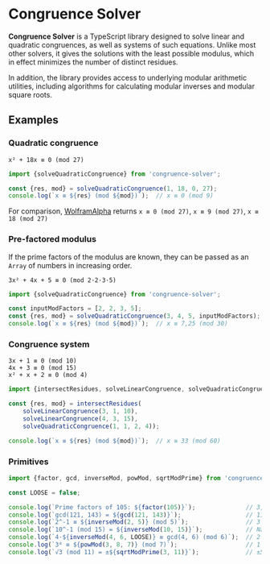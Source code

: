 # Congruence Solver

**Congruence Solver** is a TypeScript library designed to solve linear and quadratic congruences, as well as systems of such equations. Unlike most other solvers, it gives the solutions with the least possible modulus, which in effect minimizes the number of distinct residues.

In addition, the library provides access to underlying modular arithmetic utilities, including algorithms for calculating modular inverses and modular square roots.

## Examples

### Quadratic congruence

`x² + 18x ≡ 0 (mod 27)`

```typescript
import {solveQuadraticCongruence} from 'congruence-solver';

const {res, mod} = solveQuadraticCongruence(1, 18, 0, 27);
console.log(`x ≡ ${res} (mod ${mod})`);  // x ≡ 0 (mod 9)
```

For comparison, [WolframAlpha](https://www.wolframalpha.com/input?i=x%C2%B2%2B18x%E2%89%A10+%28mod+27%29) returns `x ≡ 0 (mod 27)`, `x ≡ 9 (mod 27)`, `x ≡ 18 (mod 27)`

### Pre-factored modulus

If the prime factors of the modulus are known, they can be passed as an `Array` of numbers in increasing order.

`3x² + 4x + 5 ≡ 0 (mod 2·2·3·5)`

```typescript
import {solveQuadraticCongruence} from 'congruence-solver';

const inputModFactors = [2, 2, 3, 5];
const {res, mod} = solveQuadraticCongruence(3, 4, 5, inputModFactors);
console.log(`x ≡ ${res} (mod ${mod})`);  // x ≡ 7,25 (mod 30)
```

### Congruence system

`3x + 1 ≡ 0 (mod 10)`  
`4x + 3 ≡ 0 (mod 15)`  
`x² + x + 2 ≡ 0 (mod 4)`

```typescript
import {intersectResidues, solveLinearCongruence, solveQuadraticCongruence} from 'congruence-solver';

const {res, mod} = intersectResidues(
    solveLinearCongruence(3, 1, 10),
    solveLinearCongruence(4, 3, 15),
    solveQuadraticCongruence(1, 1, 2, 4));

console.log(`x ≡ ${res} (mod ${mod})`);  // x ≡ 33 (mod 60)
```

### Primitives

```typescript
import {factor, gcd, inverseMod, powMod, sqrtModPrime} from 'congruence-solver';

const LOOSE = false;

console.log(`Prime factors of 105: ${factor(105)}`);              // 3,5,7
console.log(`gcd(121, 143) = ${gcd(121, 143)}`);                  // 11
console.log(`2^-1 ≡ ${inverseMod(2, 5)} (mod 5)`);                // 3
console.log(`10^-1 (mod 15) = ${inverseMod(10, 15)}`);            // NaN
console.log(`4·${inverseMod(4, 6, LOOSE)} ≡ gcd(4, 6) (mod 6)`);  // 2
console.log(`3⁸ ≡ ${powMod(3, 8, 7)} (mod 7)`);                   // 1
console.log(`√3 (mod 11) = ±${sqrtModPrime(3, 11)}`);             // ±5
```
